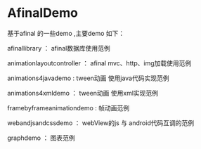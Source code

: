 # AfinalDemo
基于afinal 的一些demo ,主要demo 如下：

 afinallibrary ：  afinal数据库使用范例
 
 animationlayoutcontroller  ： afinal  mvc、http、img加载使用范例 
 
  animations4javademo : tween动画  使用java代码实现范例
  
  animations4xmldemo  ： tween动画  使用xml实现范例
  
  framebyframeanimationdemo : 帧动画范例

webandjsandcssdemo ：   webView的js  与 android代码互调的范例

graphdemo ： 图表范例
